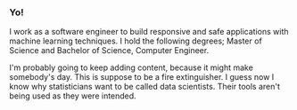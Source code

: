### Yo!
I work as a software engineer to build responsive and safe applications with machine learning techniques.
I hold the following degrees; Master of Science and Bachelor of Science, Computer Engineer. 

I'm probably going to keep adding content, because it might make somebody's day.
This is suppose to be a fire extinguisher. I guess now I know why statisticians want to be called data scientists.
Their tools aren't being used as they were intended.
